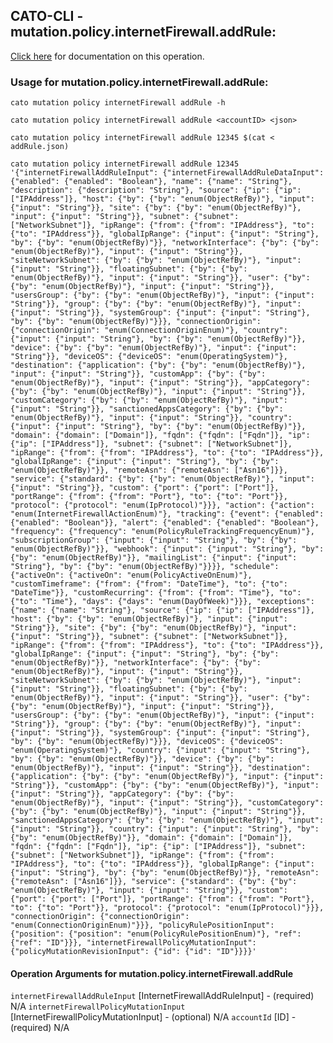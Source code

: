 
## CATO-CLI - mutation.policy.internetFirewall.addRule:
[Click here](https://api.catonetworks.com/documentation/#mutation-addRule) for documentation on this operation.

### Usage for mutation.policy.internetFirewall.addRule:

`cato mutation policy internetFirewall addRule -h`

`cato mutation policy internetFirewall addRule <accountID> <json>`

`cato mutation policy internetFirewall addRule 12345 $(cat < addRule.json)`

`cato mutation policy internetFirewall addRule 12345 '{"internetFirewallAddRuleInput": {"internetFirewallAddRuleDataInput": {"enabled": {"enabled": "Boolean"}, "name": {"name": "String"}, "description": {"description": "String"}, "source": {"ip": {"ip": ["IPAddress"]}, "host": {"by": {"by": "enum(ObjectRefBy)"}, "input": {"input": "String"}}, "site": {"by": {"by": "enum(ObjectRefBy)"}, "input": {"input": "String"}}, "subnet": {"subnet": ["NetworkSubnet"]}, "ipRange": {"from": {"from": "IPAddress"}, "to": {"to": "IPAddress"}}, "globalIpRange": {"input": {"input": "String"}, "by": {"by": "enum(ObjectRefBy)"}}, "networkInterface": {"by": {"by": "enum(ObjectRefBy)"}, "input": {"input": "String"}}, "siteNetworkSubnet": {"by": {"by": "enum(ObjectRefBy)"}, "input": {"input": "String"}}, "floatingSubnet": {"by": {"by": "enum(ObjectRefBy)"}, "input": {"input": "String"}}, "user": {"by": {"by": "enum(ObjectRefBy)"}, "input": {"input": "String"}}, "usersGroup": {"by": {"by": "enum(ObjectRefBy)"}, "input": {"input": "String"}}, "group": {"by": {"by": "enum(ObjectRefBy)"}, "input": {"input": "String"}}, "systemGroup": {"input": {"input": "String"}, "by": {"by": "enum(ObjectRefBy)"}}}, "connectionOrigin": {"connectionOrigin": "enum(ConnectionOriginEnum)"}, "country": {"input": {"input": "String"}, "by": {"by": "enum(ObjectRefBy)"}}, "device": {"by": {"by": "enum(ObjectRefBy)"}, "input": {"input": "String"}}, "deviceOS": {"deviceOS": "enum(OperatingSystem)"}, "destination": {"application": {"by": {"by": "enum(ObjectRefBy)"}, "input": {"input": "String"}}, "customApp": {"by": {"by": "enum(ObjectRefBy)"}, "input": {"input": "String"}}, "appCategory": {"by": {"by": "enum(ObjectRefBy)"}, "input": {"input": "String"}}, "customCategory": {"by": {"by": "enum(ObjectRefBy)"}, "input": {"input": "String"}}, "sanctionedAppsCategory": {"by": {"by": "enum(ObjectRefBy)"}, "input": {"input": "String"}}, "country": {"input": {"input": "String"}, "by": {"by": "enum(ObjectRefBy)"}}, "domain": {"domain": ["Domain"]}, "fqdn": {"fqdn": ["Fqdn"]}, "ip": {"ip": ["IPAddress"]}, "subnet": {"subnet": ["NetworkSubnet"]}, "ipRange": {"from": {"from": "IPAddress"}, "to": {"to": "IPAddress"}}, "globalIpRange": {"input": {"input": "String"}, "by": {"by": "enum(ObjectRefBy)"}}, "remoteAsn": {"remoteAsn": ["Asn16"]}}, "service": {"standard": {"by": {"by": "enum(ObjectRefBy)"}, "input": {"input": "String"}}, "custom": {"port": {"port": ["Port"]}, "portRange": {"from": {"from": "Port"}, "to": {"to": "Port"}}, "protocol": {"protocol": "enum(IpProtocol)"}}}, "action": {"action": "enum(InternetFirewallActionEnum)"}, "tracking": {"event": {"enabled": {"enabled": "Boolean"}}, "alert": {"enabled": {"enabled": "Boolean"}, "frequency": {"frequency": "enum(PolicyRuleTrackingFrequencyEnum)"}, "subscriptionGroup": {"input": {"input": "String"}, "by": {"by": "enum(ObjectRefBy)"}}, "webhook": {"input": {"input": "String"}, "by": {"by": "enum(ObjectRefBy)"}}, "mailingList": {"input": {"input": "String"}, "by": {"by": "enum(ObjectRefBy)"}}}}, "schedule": {"activeOn": {"activeOn": "enum(PolicyActiveOnEnum)"}, "customTimeframe": {"from": {"from": "DateTime"}, "to": {"to": "DateTime"}}, "customRecurring": {"from": {"from": "Time"}, "to": {"to": "Time"}, "days": {"days": "enum(DayOfWeek)"}}}, "exceptions": {"name": {"name": "String"}, "source": {"ip": {"ip": ["IPAddress"]}, "host": {"by": {"by": "enum(ObjectRefBy)"}, "input": {"input": "String"}}, "site": {"by": {"by": "enum(ObjectRefBy)"}, "input": {"input": "String"}}, "subnet": {"subnet": ["NetworkSubnet"]}, "ipRange": {"from": {"from": "IPAddress"}, "to": {"to": "IPAddress"}}, "globalIpRange": {"input": {"input": "String"}, "by": {"by": "enum(ObjectRefBy)"}}, "networkInterface": {"by": {"by": "enum(ObjectRefBy)"}, "input": {"input": "String"}}, "siteNetworkSubnet": {"by": {"by": "enum(ObjectRefBy)"}, "input": {"input": "String"}}, "floatingSubnet": {"by": {"by": "enum(ObjectRefBy)"}, "input": {"input": "String"}}, "user": {"by": {"by": "enum(ObjectRefBy)"}, "input": {"input": "String"}}, "usersGroup": {"by": {"by": "enum(ObjectRefBy)"}, "input": {"input": "String"}}, "group": {"by": {"by": "enum(ObjectRefBy)"}, "input": {"input": "String"}}, "systemGroup": {"input": {"input": "String"}, "by": {"by": "enum(ObjectRefBy)"}}}, "deviceOS": {"deviceOS": "enum(OperatingSystem)"}, "country": {"input": {"input": "String"}, "by": {"by": "enum(ObjectRefBy)"}}, "device": {"by": {"by": "enum(ObjectRefBy)"}, "input": {"input": "String"}}, "destination": {"application": {"by": {"by": "enum(ObjectRefBy)"}, "input": {"input": "String"}}, "customApp": {"by": {"by": "enum(ObjectRefBy)"}, "input": {"input": "String"}}, "appCategory": {"by": {"by": "enum(ObjectRefBy)"}, "input": {"input": "String"}}, "customCategory": {"by": {"by": "enum(ObjectRefBy)"}, "input": {"input": "String"}}, "sanctionedAppsCategory": {"by": {"by": "enum(ObjectRefBy)"}, "input": {"input": "String"}}, "country": {"input": {"input": "String"}, "by": {"by": "enum(ObjectRefBy)"}}, "domain": {"domain": ["Domain"]}, "fqdn": {"fqdn": ["Fqdn"]}, "ip": {"ip": ["IPAddress"]}, "subnet": {"subnet": ["NetworkSubnet"]}, "ipRange": {"from": {"from": "IPAddress"}, "to": {"to": "IPAddress"}}, "globalIpRange": {"input": {"input": "String"}, "by": {"by": "enum(ObjectRefBy)"}}, "remoteAsn": {"remoteAsn": ["Asn16"]}}, "service": {"standard": {"by": {"by": "enum(ObjectRefBy)"}, "input": {"input": "String"}}, "custom": {"port": {"port": ["Port"]}, "portRange": {"from": {"from": "Port"}, "to": {"to": "Port"}}, "protocol": {"protocol": "enum(IpProtocol)"}}}, "connectionOrigin": {"connectionOrigin": "enum(ConnectionOriginEnum)"}}}, "policyRulePositionInput": {"position": {"position": "enum(PolicyRulePositionEnum)"}, "ref": {"ref": "ID"}}}, "internetFirewallPolicyMutationInput": {"policyMutationRevisionInput": {"id": {"id": "ID"}}}}'`

#### Operation Arguments for mutation.policy.internetFirewall.addRule ####
`internetFirewallAddRuleInput` [InternetFirewallAddRuleInput] - (required) N/A 
`internetFirewallPolicyMutationInput` [InternetFirewallPolicyMutationInput] - (optional) N/A 
`accountId` [ID] - (required) N/A 

